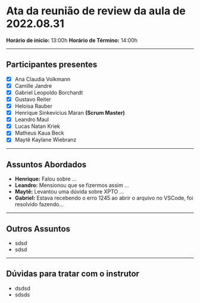 # Ata da reunião de review da aula de 2022.08.31
**Horário de inicio:** 13:00h  **Horário de Término:** 14:00h

---

## Participantes presentes
- [x] Ana  Claudia Volkmann
- [x] Camille Jandre
- [x] Gabriel Leopoldo Borchardt
- [x] Gustavo Reiter
- [x] Heloisa Rauber
- [x] Henrique Sinkevicius Maran **(Scrum Master)**
- [x] Leandro Maul 
- [x] Lucas Natan Kriek 
- [x] Matheus Kaua Beck
- [x] Maytê Kaylane Wiebranz

---

## Assuntos Abordados

- **Henrique:** Falou sobre ... 
- **Leandro:** Mensionou que se fizermos assim ...
- **Maytê:** Levantou uma dúvida sobre XPTO ... 
- **Gabriel:** Estava recebendo o erro 1245 ao abrir o arquivo no VSCode, foi resolvido fazendo... 
---

## Outros Assuntos 
- sdsd
- sdsd

---

## Dúvidas para tratar com o instrutor
- dsdsd
- sdsds

